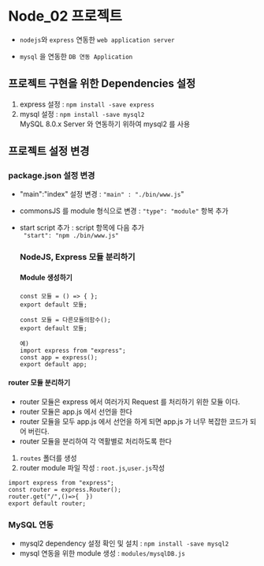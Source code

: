 # Node_02 프로젝트

- `nodejs`와 `express` 연동한 `web application server`

- `mysql` 을 연동한 `DB 연동 Application`

## 프로젝트 구현을 위한 Dependencies 설정

1. express 설정 : `npm install -save express`
2. mysql 설정 : `npm install -save mysql2`  
   MySQL 8.0.x Server 와 연동하기 위하여 mysql2 를 사용

## 프로젝트 설정 변경

### package.json 설정 변경

- "main":"index" 설정 변경 : `"main" : "./bin/www.js`"
- commonsJS 를 module 형식으로 변경 : `"type": "module"` 항복 추가
- start script 추가 : script 항목에 다음 추가  
  ` "start": "npm ./bin/www.js"`

  ### NodeJS, Express 모듈 분리하기

  #### Module 생성하기

  ```
  const 모듈 = () => { };
  export default 모듈;
  ```

  ```
  const 모듈 = 다른모듈의함수();
  export default 모듈;

  예)
  import express from "express";
  const app = express();
  export default app;
  ```

#### router 모듈 분리하기

- router 모듈은 express 에서 여러가지 Request 를 처리하기 위한 모듈 이다.
- router 모듈은 app.js 에서 선언을 한다
- router 모듈을 모두 app.js 에서 선언을 하게 되면 app.js 가 너무 복잡한 코드가 되어 버린다.
- router 모듈을 분리하여 각 역활별로 처리하도록 한다

1. `routes` 폴더를 생성
2. router module 파일 작성 : `root.js`,`user.js`작성

```
import express from "express";
const router = express.Router();
router.get("/",()=>{  })
export default router;
```

### MySQL 연동

- mysql2 dependency 설정 확인 및 설치 : `npm install -save mysql2`
- mysql 연동을 위한 module 생성 : `modules/mysqlDB.js`
